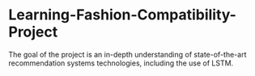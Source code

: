 # Learning-Fashion-Compatibility-Project
The goal of the project is an in-depth understanding of state-of-the-art recommendation systems technologies, including the use of LSTM.
